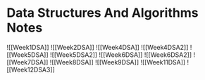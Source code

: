 # Data Structures And Algorithms Notes

![[Week1DSA]]
![[Week2DSA]]
![[Week4DSA]]
![[Week4DSA2]]
![[Week5DSA]]
![[Week5DSA2]]
![[Week6DSA]]
![[Week6DSA2]]
![[Week7DSA]]
![[Week8DSA]]
![[Week9DSA]]
![[Week11DSA]]
![[Week12DSA3]]